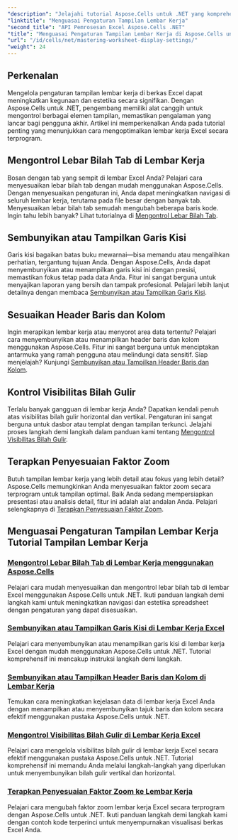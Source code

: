 ```yaml
---
"description": "Jelajahi tutorial Aspose.Cells untuk .NET yang komprehensif yang mencakup pengaturan tampilan lembar kerja, termasuk garis kisi, tajuk, bilah gulir, lebar bilah tab, dan penyesuaian zoom."
"linktitle": "Menguasai Pengaturan Tampilan Lembar Kerja"
"second_title": "API Pemrosesan Excel Aspose.Cells .NET"
"title": "Menguasai Pengaturan Tampilan Lembar Kerja di Aspose.Cells untuk .NET"
"url": "/id/cells/net/mastering-worksheet-display-settings/"
"weight": 24
---
```


## Perkenalan

Mengelola pengaturan tampilan lembar kerja di berkas Excel dapat meningkatkan kegunaan dan estetika secara signifikan. Dengan Aspose.Cells untuk .NET, pengembang memiliki alat canggih untuk mengontrol berbagai elemen tampilan, memastikan pengalaman yang lancar bagi pengguna akhir. Artikel ini memperkenalkan Anda pada tutorial penting yang menunjukkan cara mengoptimalkan lembar kerja Excel secara terprogram.  

## Mengontrol Lebar Bilah Tab di Lembar Kerja  
Bosan dengan tab yang sempit di lembar Excel Anda? Pelajari cara menyesuaikan lebar bilah tab dengan mudah menggunakan Aspose.Cells. Dengan menyesuaikan pengaturan ini, Anda dapat meningkatkan navigasi di seluruh lembar kerja, terutama pada file besar dengan banyak tab. Menyesuaikan lebar bilah tab semudah mengubah beberapa baris kode. Ingin tahu lebih banyak? Lihat tutorialnya di [Mengontrol Lebar Bilah Tab](./controlling-tab-bar-width/).  

## Sembunyikan atau Tampilkan Garis Kisi  
Garis kisi bagaikan batas buku mewarnai—bisa memandu atau mengalihkan perhatian, tergantung tujuan Anda. Dengan Aspose.Cells, Anda dapat menyembunyikan atau menampilkan garis kisi ini dengan presisi, memastikan fokus tetap pada data Anda. Fitur ini sangat berguna untuk menyajikan laporan yang bersih dan tampak profesional. Pelajari lebih lanjut detailnya dengan membaca [Sembunyikan atau Tampilkan Garis Kisi](./hide-display-gridlines/).  

## Sesuaikan Header Baris dan Kolom  
Ingin merapikan lembar kerja atau menyorot area data tertentu? Pelajari cara menyembunyikan atau menampilkan header baris dan kolom menggunakan Aspose.Cells. Fitur ini sangat berguna untuk menciptakan antarmuka yang ramah pengguna atau melindungi data sensitif. Siap menjelajah? Kunjungi [Sembunyikan atau Tampilkan Header Baris dan Kolom](./hide-display-row-column-headers/).  

## Kontrol Visibilitas Bilah Gulir  
Terlalu banyak gangguan di lembar kerja Anda? Dapatkan kendali penuh atas visibilitas bilah gulir horizontal dan vertikal. Pengaturan ini sangat berguna untuk dasbor atau templat dengan tampilan terkunci. Jelajahi proses langkah demi langkah dalam panduan kami tentang [Mengontrol Visibilitas Bilah Gulir](./controlling-scroll-bar-visibility/).  

## Terapkan Penyesuaian Faktor Zoom  
Butuh tampilan lembar kerja yang lebih detail atau fokus yang lebih detail? Aspose.Cells memungkinkan Anda menyesuaikan faktor zoom secara terprogram untuk tampilan optimal. Baik Anda sedang mempersiapkan presentasi atau analisis detail, fitur ini adalah alat andalan Anda. Pelajari selengkapnya di [Terapkan Penyesuaian Faktor Zoom](./apply-zoom-factor-adjustments/).  

## Menguasai Pengaturan Tampilan Lembar Kerja Tutorial Tampilan Lembar Kerja
### [Mengontrol Lebar Bilah Tab di Lembar Kerja menggunakan Aspose.Cells](./controlling-tab-bar-width/)
Pelajari cara mudah menyesuaikan dan mengontrol lebar bilah tab di lembar Excel menggunakan Aspose.Cells untuk .NET. Ikuti panduan langkah demi langkah kami untuk meningkatkan navigasi dan estetika spreadsheet dengan pengaturan yang dapat disesuaikan.
### [Sembunyikan atau Tampilkan Garis Kisi di Lembar Kerja Excel](./hide-display-gridlines/)
Pelajari cara menyembunyikan atau menampilkan garis kisi di lembar kerja Excel dengan mudah menggunakan Aspose.Cells untuk .NET. Tutorial komprehensif ini mencakup instruksi langkah demi langkah.
### [Sembunyikan atau Tampilkan Header Baris dan Kolom di Lembar Kerja](./hide-display-row-column-headers/)
Temukan cara meningkatkan kejelasan data di lembar kerja Excel Anda dengan menampilkan atau menyembunyikan tajuk baris dan kolom secara efektif menggunakan pustaka Aspose.Cells untuk .NET.
### [Mengontrol Visibilitas Bilah Gulir di Lembar Kerja Excel](./controlling-scroll-bar-visibility/)
Pelajari cara mengelola visibilitas bilah gulir di lembar kerja Excel secara efektif menggunakan pustaka Aspose.Cells untuk .NET. Tutorial komprehensif ini memandu Anda melalui langkah-langkah yang diperlukan untuk menyembunyikan bilah gulir vertikal dan horizontal.
### [Terapkan Penyesuaian Faktor Zoom ke Lembar Kerja](./apply-zoom-factor-adjustments/)
Pelajari cara mengubah faktor zoom lembar kerja Excel secara terprogram dengan Aspose.Cells untuk .NET. Ikuti panduan langkah demi langkah kami dengan contoh kode terperinci untuk menyempurnakan visualisasi berkas Excel Anda.